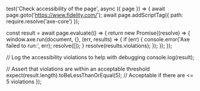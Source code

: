 test('Check accessibility of the page', async ({ page }) => {
  await page.goto('https://www.fidelity.com/');
  await page.addScriptTag({ path: require.resolve('axe-core') });

  const result = await page.evaluate(() => {
    return new Promise((resolve) => {
      window.axe.run(document, {}, (err, results) => {
        if (err) {
          console.error('Axe failed to run:', err);
          resolve([]);
        }
        resolve(results.violations);
      });
    });
  });

  // Log the accessibility violations to help with debugging
  console.log(result);

  // Assert that violations are within an acceptable threshold
  expect(result.length).toBeLessThanOrEqual(5); // Acceptable if there are <= 5 violations
});
